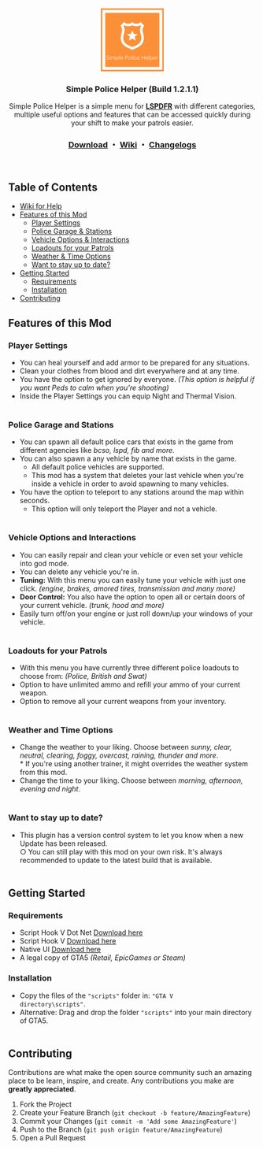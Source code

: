 <!-- PROJECT LOGO -->
<br />
<p align="center">
  <a href="https://github.com/sEbi3/simple-police-helper">
    <img src="Logos/SimplePoliceHelper.png" alt="Logo" width="128" height="128">
  </a>
<h3 align="center">Simple Police Helper (Build 1.2.1.1)</h3>
  <p align="center">Simple Police Helper is a simple menu for <a href="https://www.lcpdfr.com/lspdfr/index/"><strong>LSPDFR</strong></a> with different categories, multiple useful options and features that can be accessed quickly during your shift to make your patrols easier.
    <br/>
    <h3 align="center">
  <b><a href="https://www.lcpdfr.com/downloads/gta5mods/scripts/27266-simple-police-helper-menu/">Download</a></b> ・
        <a href="https://github.com/sEbi3/simple-police-helper/wiki">Wiki</a> ・
  <a href="https://github.com/sEbi3/simple-police-helper/releases">Changelogs</a>
</h3>
    <br/>
  </p>
</p>

<!-- TABLE OF CONTENTS -->
## Table of Contents
* [Wiki for Help](https://github.com/sEbi3/simple-police-helper/wiki)
* [Features of this Mod](#features-of-this-mod)
  * [Player Settings](#player-settings)
  * [Police Garage & Stations](#police-garage-and-stations)
  * [Vehicle Options & Interactions](#vehicle-options-and-interactions)
  * [Loadouts for your Patrols](#loadouts-for-your-patrols)
  * [Weather & Time Options](#weather-and-time-options)
  * [Want to stay up to date?](#want-to-stay-up-to-date)
* [Getting Started](#getting-started)
  * [Requirements](#requirements)
  * [Installation](#installation)
* [Contributing](#contributing)

<!-- FEATURES OF UNITEDCALLOUTS -->
## Features of this Mod

### Player Settings
   * You can heal yourself and add armor to be prepared for any situations.<br>
   * Clean your clothes from blood and dirt everywhere and at any time.<br>
   * You have the option to get ignored by everyone. <i>(This option is helpful if you want Peds to calm when you're shooting)</i><br>
   * Inside the Player Settings you can equip Night and Thermal Vision.<br><br>

### Police Garage and Stations
   * You can spawn all default police cars that exists in the game from different agencies like <i>bcso, lspd, fib and more</i>.<br>
   * You can also spawn a any vehicle by name that exists in the game.<br>
     * All default police vehicles are supported.<br>
     * This mod has a system that deletes your last vehicle when you're inside a vehicle in order to avoid spawning to many vehicles.<br>
   * You have the option to teleport to any stations around the map within seconds.
     * This option will only teleport the Player and not a vehicle.<br><br>

### Vehicle Options and Interactions
   * You can easily repair and clean your vehicle or even set your vehicle into god mode.<br>
   * You can delete any vehicle you're in.<br>
   * <b>Tuning:</b> With this menu you can easily tune your vehicle with just one click. <i>(engine, brakes, amored tires, transmission and many more)</i><br>
   * <b>Door Control:</b> You also have the option to open all or certain doors of your current vehicle. <i>(trunk, hood and more)</i><br>
   * Easily turn off/on your engine or just roll down/up your windows of your vehicle.<br><br>

### Loadouts for your Patrols
   * With this menu you have currently three different police loadouts to choose from: <i>(Police, British and Swat)</i><br>
   * Option to have unlimited ammo and refill your ammo of your current weapon.<br>
   * Option to remove all your current weapons from your inventory.<br><br>

### Weather and Time Options
   * Change the weather to your liking. Choose between <i>sunny, clear, neutral, clearing, foggy, overcast, raining, thunder and more</i>.<br>
    * If you're using another trainer, it might overrides the weather system from this mod.
   * Change the time to your liking. Choose between <i>morning, afternoon, evening and night</i>.<br><br>

### Want to stay up to date?
  - This plugin has a version control system to let you know when a new Update has been released.<br>
   ○ You can still play with this mod on your own risk. It's always recommended to update to the latest build that is available.<br><br>

<!-- GETTING STARTED -->
## Getting Started

### Requirements
- Script Hook V Dot Net <a href="https://de.gta5-mods.com/tools/scripthookv-net">Download here</a>
- Script Hook V <a href="http://www.dev-c.com/gtav/scripthookv">Download here</a>
- Native UI <a href="https://github.com/Guad/NativeUI/releases">Download here</a>
- A legal copy of GTA5 <i>(Retail, EpicGames or Steam)</i><br>

### Installation

* Copy the files of the <code>"scripts"</code> folder in: <code>"GTA V directory\scripts\"</code>.<br>
* Alternative: Drag and drop the folder <code>"scripts"</code> into your main directory of GTA5.<br><br>
 
<!-- CONTRIBUTING -->
## Contributing

Contributions are what make the open source community such an amazing place to be learn, inspire, and create. Any contributions you make are **greatly appreciated**. 

1. Fork the Project
2. Create your Feature Branch (`git checkout -b feature/AmazingFeature`)
3. Commit your Changes (`git commit -m 'Add some AmazingFeature'`)
4. Push to the Branch (`git push origin feature/AmazingFeature`)
5. Open a Pull Request<br><br>
